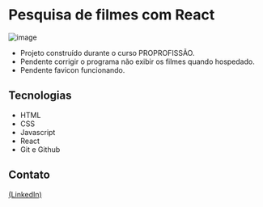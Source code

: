 # Pesquisa de filmes com React

![image](https://github.com/JoaoEduSB/FilmesCom_React/assets/146045770/49ea29c6-de3c-449d-8dc1-3a773d520517)

- Projeto construído durante o curso PROPROFISSÃO.
- Pendente corrigir o programa não exibir os filmes quando hospedado. 
- Pendente favicon funcionando.

## Tecnologias

- HTML
- CSS
- Javascript
- React
- Git e Github

## Contato
[(LinkedIn)](https://www.linkedin.com/in/joaoedusb/)
